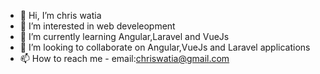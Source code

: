 - 👋 Hi, I’m chris watia
- 👀 I’m interested in web develeopment
- 🌱 I’m currently learning Angular,Laravel and VueJs
- 💞️ I’m looking to collaborate on Angular,VueJs and Laravel applications
- 📫 How to reach me - email:chriswatia@gmail.com

<!---
chriswatia/chriswatia is a ✨ special ✨ repository because its `README.md` (this file) appears on your GitHub profile.
You can click the Preview link to take a look at your changes.
--->
